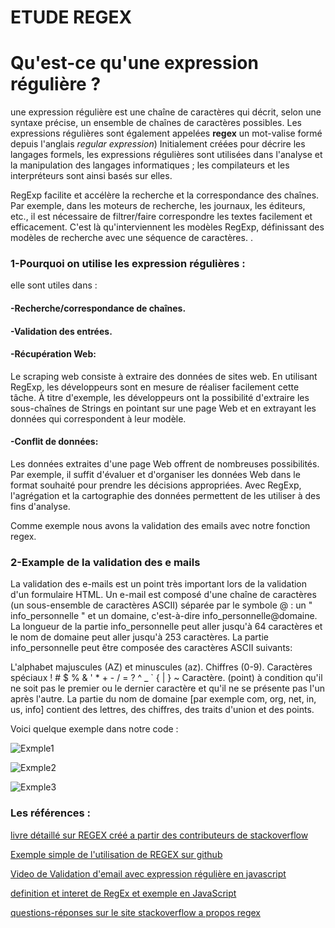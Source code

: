 ﻿# ETUDE REGEX


 # Qu'est-ce qu'une expression régulière ?	
 une expression régulière  est une chaîne de caractères qui décrit, selon une syntaxe précise, un ensemble de chaînes de caractères possibles. Les expressions régulières sont également appelées **regex** un mot-valise formé depuis l'anglais _regular expression_)
 Initialement créées pour décrire les langages formels, les expressions régulières sont utilisées dans l'analyse et la manipulation des langages informatiques ; les compilateurs et les interpréteurs sont ainsi basés sur elles.
 
RegExp facilite et accélère la recherche et la correspondance des chaînes. Par exemple, dans les moteurs de recherche, les journaux, les éditeurs, etc., il est nécessaire de filtrer/faire correspondre les textes facilement et efficacement. C'est là qu'interviennent les modèles RegExp, définissant des modèles de recherche avec une séquence de caractères.
.
### 1-Pourquoi on utilise les expression régulières :
elle sont utiles dans :
#### -Recherche/correspondance de chaînes.
#### -Validation des entrées.
#### -Récupération Web:
Le scraping web consiste à extraire des données de sites web. En utilisant RegExp, les développeurs sont en mesure de réaliser facilement cette tâche. À titre d'exemple, les développeurs ont la possibilité d'extraire les sous-chaînes de Strings en pointant sur une page Web et en extrayant les données qui correspondent à leur modèle.
#### -Conflit de données:
Les données extraites d'une page Web offrent de nombreuses possibilités. Par exemple, il suffit d'évaluer et d'organiser les données Web dans le format souhaité pour prendre les décisions appropriées. Avec RegExp, l'agrégation et la cartographie des données permettent de les utiliser à des fins d'analyse.

Comme exemple nous avons la validation des emails avec notre fonction regex.

### 2-Example de la validation des  e mails 
La validation des e-mails est un point très important lors de la validation d'un formulaire HTML.
 Un e-mail est composé d'une chaîne de caractères (un sous-ensemble de caractères ASCII) séparée par le symbole @ : un " info_personnelle " et un domaine, c'est-à-dire info_personnelle@domaine. La longueur de la partie info_personnelle peut aller jusqu'à 64 caractères et le nom de domaine peut aller jusqu'à 253 caractères.
La partie info_personnelle peut être composée des caractères ASCII suivants:

L'alphabet majuscules (AZ) et minuscules (az).
Chiffres (0-9).
Caractères spéciaux  ! # $ % & ' * + - / = ? ^ _ ` { | } ~
Caractère. (point) à condition qu'il ne soit pas le premier ou le dernier caractère et qu'il ne se présente pas l'un après l'autre.
La partie du nom de domaine [par exemple com, org, net, in, us, info] contient des lettres, des chiffres, des traits d'union et des points.

Voici quelque exemple dans notre code :

![Exmple1](/docs/images/code/1.png)

![Exmple2](/docs/images/code/2.png)

![Exmple3](/docs/images/code/3.png)


### Les références :
[livre détaillé sur REGEX créé a partir des contributeurs de stackoverflow](https://riptutorial.com/Download/regular-expressions-fr.pdf)

[Exemple simple de l'utilisation de REGEX sur github](https://github.com/sarra-muarrif/validateEmail)

[Video de Validation d'email avec expression régulière en javascript ](https://www.youtube.com/watch?v=5GVBe4vwW8o)

[definition et interet de RegEx et exemple en JavaScript](https://blog.sessionstack.com/how-javascript-works-regular-expressions-regexp-e187e9082913)

[questions-réponses sur le site stackoverflow a propos regex](https://stackoverflow.com/questions/8262635/validating-an-inputted-email-and-password-in-javascript)

